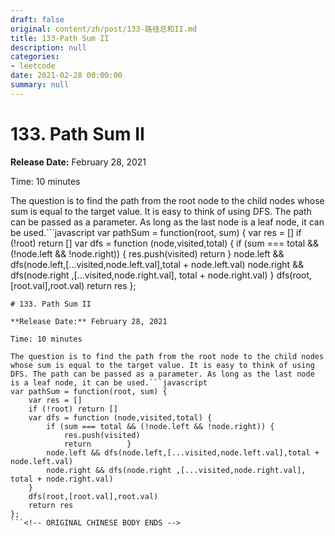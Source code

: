```yaml
---
draft: false
original: content/zh/post/133-路径总和II.md
title: 133-Path Sum II
description: null
categories:
- leetcode
date: 2021-02-28 00:00:00
summary: null
---
```


# 133. Path Sum II

**Release Date:** February 28, 2021

Time: 10 minutes

The question is to find the path from the root node to the child nodes whose sum is equal to the target value. It is easy to think of using DFS. The path can be passed as a parameter. As long as the last node is a leaf node, it can be used.```javascript
var pathSum = function(root, sum) {
    var res = []
    if (!root) return []
    var dfs = function (node,visited,total) {
        if (sum === total && (!node.left && !node.right)) {
            res.push(visited)
            return        }
        node.left && dfs(node.left,[...visited,node.left.val],total + node.left.val)
        node.right && dfs(node.right ,[...visited,node.right.val], total + node.right.val)
    }
    dfs(root,[root.val],root.val)
    return res
};
```<!-- ORIGINAL CHINESE BODY STARTS -->
# 133. Path Sum II

**Release Date:** February 28, 2021

Time: 10 minutes

The question is to find the path from the root node to the child nodes whose sum is equal to the target value. It is easy to think of using DFS. The path can be passed as a parameter. As long as the last node is a leaf node, it can be used.```javascript
var pathSum = function(root, sum) {
    var res = []
    if (!root) return []
    var dfs = function (node,visited,total) {
        if (sum === total && (!node.left && !node.right)) {
            res.push(visited)
            return        }
        node.left && dfs(node.left,[...visited,node.left.val],total + node.left.val)
        node.right && dfs(node.right ,[...visited,node.right.val], total + node.right.val)
    }
    dfs(root,[root.val],root.val)
    return res
};
```<!-- ORIGINAL CHINESE BODY ENDS -->
